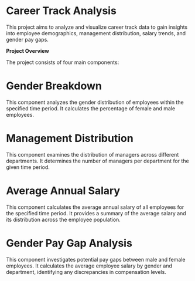 # Career Track Analysis

This project aims to analyze and visualize career track data to gain insights into employee demographics, management distribution, salary trends, and gender pay gaps.

**Project Overview**

The project consists of four main components:

# Gender Breakdown

This component analyzes the gender distribution of employees within the specified time period. It calculates the percentage of female and male employees.

# Management Distribution

This component examines the distribution of managers across different departments. It determines the number of managers per department for the given time period.

# Average Annual Salary

This component calculates the average annual salary of all employees for the specified time period. It provides a summary of the average salary and its distribution across the employee population.

# Gender Pay Gap Analysis

This component investigates potential pay gaps between male and female employees. It calculates the average employee salary by gender and department, identifying any discrepancies in compensation levels.
